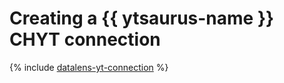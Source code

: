 
# Creating a {{ ytsaurus-name }} CHYT connection


{% include [datalens-yt-connection](../../../../_includes/datalens/internal/datalens-yt-connection.md) %}

